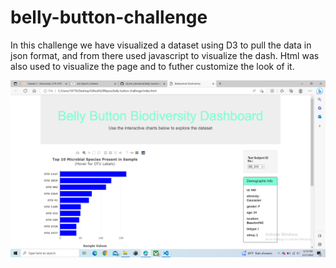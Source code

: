 # belly-button-challenge

In this challenge we have visualized a dataset using D3 to pull the data in json format, and from there used javascript to visualize the dash. Html was also used to visualize the page and to futher customize the look of it. 

![dashSS.png](photos/dashss.png)